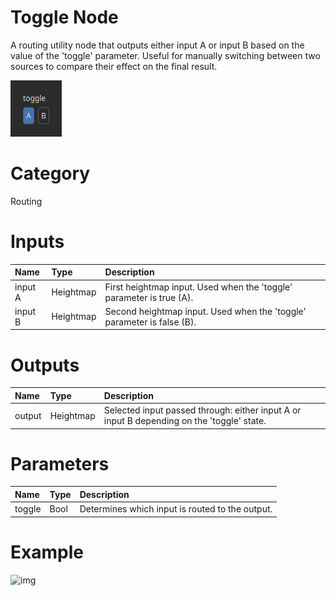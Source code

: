
Toggle Node
===========


A routing utility node that outputs either input A or input B based on the value of the 'toggle' parameter. Useful for manually switching between two sources to compare their effect on the final result.



![img](../../images/nodes/Toggle_settings.png)


# Category


Routing
# Inputs

|Name|Type|Description|
| :--- | :--- | :--- |
|input A|Heightmap|First heightmap input. Used when the 'toggle' parameter is true (A).|
|input B|Heightmap|Second heightmap input. Used when the 'toggle' parameter is false (B).|

# Outputs

|Name|Type|Description|
| :--- | :--- | :--- |
|output|Heightmap|Selected input passed through: either input A or input B depending on the 'toggle' state.|

# Parameters

|Name|Type|Description|
| :--- | :--- | :--- |
|toggle|Bool|Determines which input is routed to the output.|

# Example


![img](../../images/nodes/Toggle.png)


